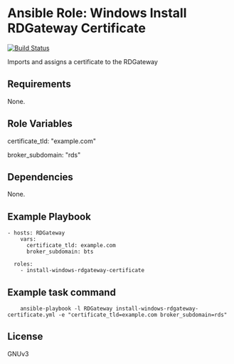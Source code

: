 # Ansible Role: Windows Install RDGateway Certificate

[![Build Status](https://travis-ci.org/dsgnr/ansible-role-install-windows-rdgateway-certificate.svg?branch=master)](https://travis-ci.org/dsgnr/ansible-role-install-windows-rdgateway-certificate)

Imports and assigns a certificate to the RDGateway

## Requirements

None.

## Role Variables

certificate_tld: "example.com"

broker_subdomain: "rds"

## Dependencies

None.

## Example Playbook

    - hosts: RDGateway
        vars:
          certificate_tld: example.com
          broker_subdomain: bts
      
      roles:
        - install-windows-rdgateway-certificate

## Example task command

```
    ansible-playbook -l RDGateway install-windows-rdgateway-certificate.yml -e "certificate_tld=example.com broker_subdomain=rds"
```

## License

GNUv3
